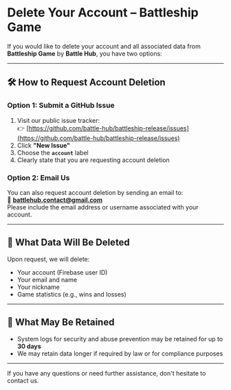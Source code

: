 # Delete Your Account – Battleship Game

If you would like to delete your account and all associated data from **Battleship Game** by **Battle Hub**, you have two options:

---

## 🛠️ How to Request Account Deletion

### Option 1: Submit a GitHub Issue
1. Visit our public issue tracker:  
   👉 [https://github.com/battle-hub/battleship-release/issues](https://github.com/battle-hub/battleship-release/issues)
2. Click **"New Issue"**
3. Choose the **`account`** label
4. Clearly state that you are requesting account deletion

### Option 2: Email Us
You can also request account deletion by sending an email to:  
📧 **battlehub.contact@gmail.com**  
Please include the email address or username associated with your account.

---

## 🧹 What Data Will Be Deleted
Upon request, we will delete:
- Your account (Firebase user ID)
- Your email and name
- Your nickname
- Game statistics (e.g., wins and losses)

---

## 📁 What May Be Retained
- System logs for security and abuse prevention may be retained for up to **30 days**
- We may retain data longer if required by law or for compliance purposes

---

If you have any questions or need further assistance, don't hesitate to contact us.
